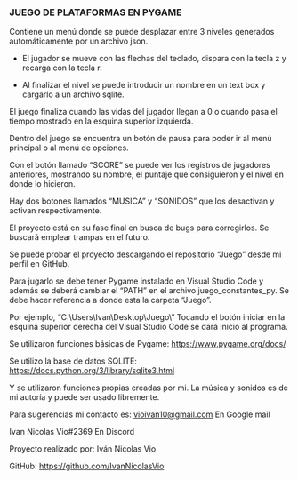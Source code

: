 ### JUEGO DE PLATAFORMAS EN PYGAME 
Contiene un menú donde se puede desplazar entre 3 niveles generados automáticamente por un archivo json.

* El jugador se mueve con las flechas del teclado, dispara con la tecla z y recarga con la tecla r.

* Al finalizar el nivel se puede introducir un nombre en un text box y cargarlo a un archivo sqlite.

El juego finaliza cuando las vidas del jugador llegan a 0 o cuando pasa el tiempo mostrado en la esquina 
superior izquierda.

Dentro del juego se encuentra un botón de pausa para poder ir al menú principal o al menú de 
opciones.

Con el botón llamado “SCORE” se puede ver los registros de jugadores anteriores, mostrando su 
nombre, el puntaje que consiguieron y el nivel en donde lo hicieron.

Hay dos botones llamados “MUSICA” y “SONIDOS” que los desactivan y activan respectivamente.

El proyecto está en su fase final en busca de bugs para corregirlos. Se buscará emplear trampas en el 
futuro.

Se puede probar el proyecto descargando el repositorio “Juego” desde mi perfil en GitHub.

Para jugarlo se debe tener Pygame instalado en Visual Studio Code y además se deberá cambiar el 
“PATH” en el archivo juego_constantes_py. Se debe hacer referencia a donde esta la carpeta “Juego”. 

Por ejemplo, “C:\\Users\\Ivan\\Desktop\\Juego\\”
Tocando el botón iniciar en la esquina superior derecha del Visual Studio Code se dará inicio al 
programa.

Se utilizaron funciones básicas de Pygame: https://www.pygame.org/docs/

Se utilizo la base de datos SQLITE: https://docs.python.org/3/library/sqlite3.html

Y se utilizaron funciones propias creadas por mi.
La música y sonidos es de mi autoría y puede ser usado libremente.

Para sugerencias mi contacto es:
vioivan10@gmail.com En Google mail

Ivan Nicolas Vio#2369 En Discord

Proyecto realizado por:
Iván Nicolas Vio

GitHub: https://github.com/IvanNicolasVio